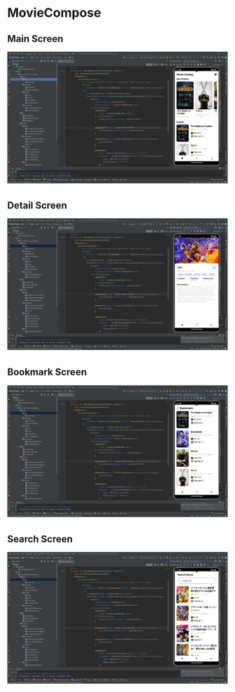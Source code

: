 # MovieCompose

## Main Screen
<img src="https://github.com/FebrianDev/MovieCompose/blob/main/screenshot/main_screen.png" />

## Detail Screen
<img src="https://github.com/FebrianDev/MovieCompose/blob/main/screenshot/detail_screen.png" />

## Bookmark Screen
<img src="https://github.com/FebrianDev/MovieCompose/blob/main/screenshot/bookmark_screen.png" />

## Search Screen
<img src="https://github.com/FebrianDev/MovieCompose/blob/main/screenshot/search_screen.png" />
